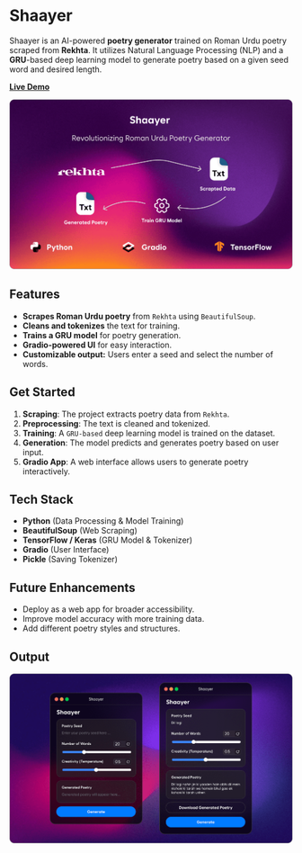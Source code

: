# Shaayer
Shaayer is an AI-powered **poetry generator** trained on Roman Urdu poetry scraped from **Rekhta**. It utilizes Natural Language Processing (NLP) and a **GRU**-based deep learning model to generate poetry based on a given seed word and desired length.

**[Live Demo](https://huggingface.co/spaces/mmohsin7/Shaayer)**

![Project Banner](Images/ShaayerBanner.png)

## Features
- **Scrapes Roman Urdu poetry** from `Rekhta` using `BeautifulSoup`.
- **Cleans and tokenizes** the text for training.
- **Trains a GRU model** for poetry generation.
- **Gradio-powered UI** for easy interaction.
- **Customizable output:** Users enter a seed and select the number of words.

## Get Started
1. **Scraping**: The project extracts poetry data from `Rekhta`.
2. **Preprocessing**: The text is cleaned and tokenized.
3. **Training**: A `GRU-based` deep learning model is trained on the dataset.
4. **Generation**: The model predicts and generates poetry based on user input.
5. **Gradio App**: A web interface allows users to generate poetry interactively.

## Tech Stack
- **Python** (Data Processing & Model Training)
- **BeautifulSoup** (Web Scraping)
- **TensorFlow / Keras** (GRU Model & Tokenizer)
- **Gradio** (User Interface)
- **Pickle** (Saving Tokenizer)

## Future Enhancements
- Deploy as a web app for broader accessibility.
- Improve model accuracy with more training data.
- Add different poetry styles and structures.

## Output
![Project Output](Images/ShaayerOutput.png)
